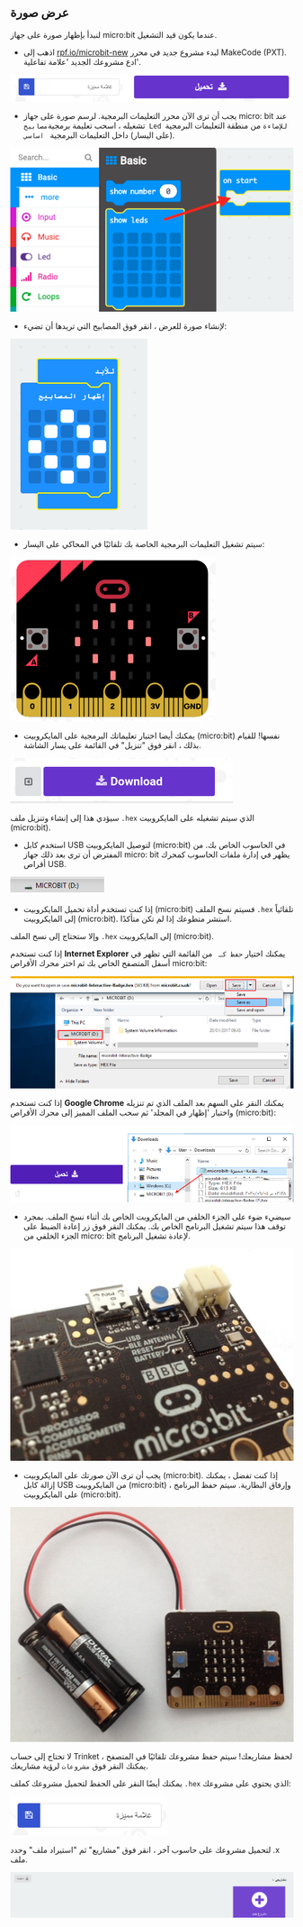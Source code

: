 ## عرض صورة

لنبدأ بإظهار صورة على جهاز micro:bit عندما يكون قيد التشغيل.

+ اذهب إلى <a href="https://rpf.io/microbit-new" target="_blank">rpf.io/microbit-new</a> لبدء مشروع جديد في محرر MakeCode (PXT). ادع مشروعك الجديد 'علامة تفاعلية'.

![لقطة شاشة](images/badge-name.png)

+ يجب أن ترى الآن محرر التعليمات البرمجية. لرسم صورة على جهاز micro: bit عند تشغيله ، اسحب تعليمة برمجية` مصابيح Led للإضاءة ` من منطقة التعليمات البرمجية (على اليسار) داخل التعليمات البرمجية ` اساسي`.

![لقطة شاشة](images/badge-draw.png)

+ لإنشاء صورة للعرض ، انقر فوق المصابيح التي تريدها أن تضيء:

![لقطة الشاشة](images/badge-pattern.png)

+ سيتم تشغيل التعليمات البرمجية الخاصة بك تلقائيًا في المحاكي على اليسار:

![لقطة الشاشة](images/badge-emulator.png)

+ يمكنك أيضا اختبار تعليماتك البرمجية على المايكروبيت (micro:bit) نفسها! للقيام بذلك ، انقر فوق "تنزيل" في القائمة على يسار الشاشة.

![لقطة الشاشة](images/badge-download.png)

سيؤدي هذا إلى إنشاء وتنزيل ملف `.hex` الذي سيتم تشغيله على المايكروبيت (micro:bit).

+ استخدم كابل USB لتوصيل المايكروبيت (micro:bit) في الحاسوب الخاص بك. من المفترض أن ترى بعد ذلك جهاز micro: bit يظهر في إدارة ملفات الحاسوب كمحرك أقراص USB. 

![لقطة الشاشة](images/badge-drive.png)

+ إذا كنت تستخدم أداة تحميل المايكروبيت (micro:bit) فسيتم نسخ الملف `.hex` تلقائياً إلى المايكروبيت (micro:bit). استشر متطوعك إذا لم تكن متأكدًا. 

وإلا ستحتاج إلى نسخ الملف `.hex` إلى المايكروبيت (micro:bit).

إذا كنت تستخدم **Internet Explorer** يمكنك اختيار `حفظ كـ ` من القائمة التي تظهر في أسفل المتصفح الخاص بك ثم اختر محرك الأقراص micro:bit:

![لقطة الشاشة](images/badge-save-explorer.png)

إذا كنت تستخدم **Google Chrome** يمكنك النقر على السهم بعد الملف الذي تم تنزيله واختيار 'إظهار في المجلد' ثم سحب الملف المميز إلى محرك الأقراص (micro:bit):

![لقطة الشاشة](images/badge-save-chrome.png)

+ سيضيء ضوء على الجزء الخلفي من المايكروبت الخاص بك أثناء نسخ الملف. بمجرد توقف هذا سيتم تشغيل البرنامج الخاص بك. يمكنك النقر فوق زر إعادة الضبط على الجزء الخلفي من micro: bit لإعادة تشغيل البرنامج.

![لقطة الشاشة](images/badge-reset.jpg)

+ يجب أن ترى الآن صورتك على المايكروبيت (micro:bit). إذا كنت تفضل ، يمكنك إزالة كابل USB من المايكروبيت (micro:bit) ، وإرفاق البطارية. سيتم حفظ البرنامج على المايكروبيت (micro:bit).

![لقطة الشاشة](images/badge-battery.jpg)

لا تحتاج إلى حساب Trinket لحفظ مشاريعك! سيتم حفظ مشروعك تلقائيًا في المتصفح ، يمكنك النقر فوق ` مشروعات ` لرؤية مشاريعك.

يمكنك أيضًا النقر على الحفظ لتحميل مشروعك كملف `.hex` الذي يحتوي على مشروعك:

![لقطة الشاشة](images/badge-save.png)

لتحميل مشروعك على حاسوب آخر ، انقر فوق "مشاريع" ثم "استيراد ملف" وحدد <x>.x </code> ملف.

![لقطة الشاشة](images/badge-import.png)
